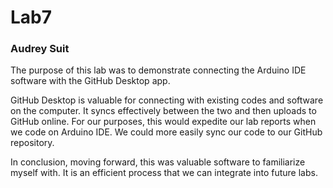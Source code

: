 # Lab7
### Audrey Suit

 The purpose of this lab was to demonstrate connecting the Arduino IDE software with the GitHub Desktop app. 

GitHub Desktop is valuable for connecting with existing codes and software on the computer. It syncs effectively between the two and then uploads to GitHub online.
For our purposes, this would expedite our lab reports when we code on Arduino IDE. We could more easily sync our code to our GitHub repository.

In conclusion, moving forward, this was valuable software to familiarize myself with. It is an efficient process that we can integrate into future labs.
 
